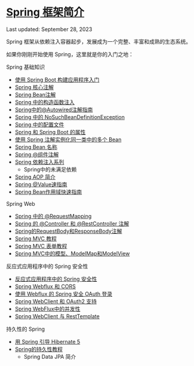 # [Spring 框架简介](https://www.baeldung.com/spring-intro)

Last updated: September 28, 2023

Spring 框架从依赖注入容器起步，发展成为一个完整、丰富和成熟的生态系统。

如果你刚刚开始使用 Spring，这里就是你的入门之地：

Spring 基础知识

- [使用 Spring Boot 构建应用程序入门](/spring-boot-modules/spring-boot-bootstrap/spring-boot-start_zh.md)
- [Spring 核心注解](/spring-boot-modules/spring-boot-annotations/spring-core-annotations_zh.md)
- [Spring Bean注解](/spring-boot-modules/spring-boot-annotations/spring-bean-annotations_zh.md)
- [Spring 中的构造函数注入](/spring-di/constructor-injection-in-spring_zh.md)
- [Spring中的@Autowired注解指南](/spring-di/spring-autowire_zh.md)
- [Spring 中的 NoSuchBeanDefinitionException](/spring-exceptions/spring-nosuchbeandefinitionexception_zh.md)
- [Spring 中的配置文件](/spring-boot-modules/spring-boot-environment/spring-profiles_zh.md)
- [Spring 和 Spring Boot 的属性](/spring-boot-modules/spring-boot-properties/properties-with-spring_zh.md)
- [使用 Spring 注解实例化同一类中的多个 Bean](/spring-boot-modules/spring-boot-annotations-2/spring-same-class-multiple-beans_zh.md)
- [Spring Bean 名称](/spring-boot-modules/spring-boot-annotations-2/spring-bean-names_zh.md)
- [Spring @组件注解](/spring-di/spring-component-annotation_zh.md)
- [Spring 依赖注入系列](/turorial/spring-dependency-injection_zh.md)
  - Spring中的未满足依赖
- [Spring AOP 简介](/spring-aop/spring-aop_zh.md)
- [Spring @Value速指南](/spring-boot-modules/spring-boot-properties-2/spring-value-annotation_zh.md)
- [Spring Bean作用域快速指南](/spring-core-2/spring-bean-scopes_zh.md)

Spring Web

- [Spring 中的 @RequestMapping](/spring-web-modules/spring-rest-http/spring-requestmapping_zh.md)
- [Spring 的 @Controller 和 @RestController 注解](/spring-web-modules/spring-mvc-basics/spring-controller-vs-restcontroller_zh.md)
- [Spring的RequestBody和ResponseBody注解](/spring-boot-rest/spring-request-response-body_zh.md)
- [Spring MVC 教程](/spring-web-modules/spring-mvc-basics/spring-mvc-tutorial_zh.md)
- [Spring MVC 表单教程](/spring-web-modules/spring-mvc-forms-jsp/spring-mvc-form-tutorial_zh.md)
- [Spring MVC中的模型、ModelMap和ModelView](/spring-web-modules/spring-mvc-basics-4/spring-mvc-model-model-map-model-view_zh.md)

反应式应用程序中的 Spring 安全性

- [反应式应用程序中的 Spring 安全性](/spring-reactive-modules/spring-reactive/spring-security-5-reactive_zh.md)
- [Spring Webflux 和 CORS](/spring-reactive-modules/spring-reactive-security/spring-webflux-cors_zh.md)
- [使用 Webflux 的 Spring 安全 OAuth 登录](/spring-reactive-modules/spring-reactive-oauth/spring-oauth-login-webflux_zh.md)
- [Spring WebClient 和 OAuth2 支持](/spring-reactive-modules/spring-reactive-oauth/spring-webclient-oauth2_zh.md)
- [Spring WebFlux中的并发性](/spring-reactive-modules/spring-reactive/spring-webflux-concurrency_zh.md)
- [Spring WebClient 与 RestTemplate](/spring-reactive-modules/spring-reactive/spring-webclient-resttemplate_zh.md)

持久性的 Spring

- [用 Spring 引导 Hibernate 5](/persistence-modules/spring-hibernate-6/hibernate-spring_zh.md)
- [Spring的持久性教程](persistence-with-spring-series_zh.md)
  - Spring Data JPA 简介
